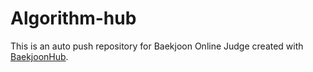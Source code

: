 # Algorithm-hub
This is an auto push repository for Baekjoon Online Judge created with [BaekjoonHub](https://github.com/BaekjoonHub/BaekjoonHub).
